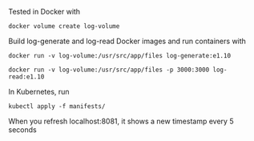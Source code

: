 Tested in Docker with

`docker volume create log-volume`

Build log-generate and log-read Docker images and run containers with

`docker run -v log-volume:/usr/src/app/files log-generate:e1.10`

`docker run -v log-volume:/usr/src/app/files -p 3000:3000 log-read:e1.10`

In Kubernetes, run

`kubectl apply -f manifests/`

When you refresh localhost:8081, it shows a new timestamp every 5 seconds
